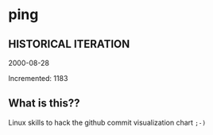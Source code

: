 # ping

## HISTORICAL ITERATION
2000-08-28

Incremented: 1183

## What is this?? 
Linux skills to hack the github commit visualization chart `;-)`
